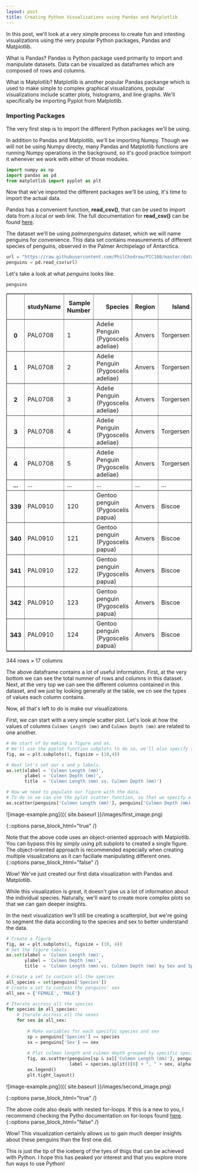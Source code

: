 ```yaml
---
layout: post
title: Creating Python Visualizations using Pandas and Matplotlib
---
```


In this post, we'll look at a very simple process to create fun and intesting visualizations using the very popular Python packages, Pandas and Matplotlib.

What is Pandas? Pandas is Python package used primarily to import and manipulate datasets. Data can be visualized as dataframes which are composed of rows and columns. 

What is Matplotlib? Matplotlib is another popular Pandas packange which is used to make simple to complex graphical visualizations, popular visualizations include scatter plots, histograms, and line graphs. We'll specifically be importing Pyplot from Matplotlib.

### Importing Packages

The very first step is to import the different Python packages we'll be using. 

In addition to Pandas and Matplotlib, we'll be importing Numpy. Though we will not be using Numpy directy, many Pandas and Matplotlib functions are running Numpy operations in the background, so it's good practice toimport it whenever we work with either of those modules.


```python
import numpy as np
import pandas as pd
from matplotlib import pyplot as plt
```

Now that we've imported the different packages we'll be using, it's time to import the actual data. 

Pandas has a convenient function, **read_csv()**, that can be used to import data from a local or web link. The full documentation for **read_csv()** can be found <a href="https://pandas.pydata.org/docs/reference/api/pandas.read_csv.html"> here</a>.

The dataset we'll be using *palmerpenguins* dataset, which we will name penguins for convenience. This data set contains measurements of different species of penguins, observed in the Palmer Archipelago of Antarctica.


```python
url = "https://raw.githubusercontent.com/PhilChodrow/PIC16B/master/datasets/palmer_penguins.csv"
penguins = pd.read_csv(url)
```

Let's take a look at what *penguins* looks like.


```python
penguins
```




<div>
<style scoped>
    .dataframe tbody tr th:only-of-type {
        vertical-align: middle;
    }

    .dataframe tbody tr th {
        vertical-align: top;
    }

    .dataframe thead th {
        text-align: right;
    }
</style>
<table border="1" class="dataframe">
  <thead>
    <tr style="text-align: right;">
      <th></th>
      <th>studyName</th>
      <th>Sample Number</th>
      <th>Species</th>
      <th>Region</th>
      <th>Island</th>
      <th>Stage</th>
      <th>Individual ID</th>
      <th>Clutch Completion</th>
      <th>Date Egg</th>
      <th>Culmen Length (mm)</th>
      <th>Culmen Depth (mm)</th>
      <th>Flipper Length (mm)</th>
      <th>Body Mass (g)</th>
      <th>Sex</th>
      <th>Delta 15 N (o/oo)</th>
      <th>Delta 13 C (o/oo)</th>
      <th>Comments</th>
    </tr>
  </thead>
  <tbody>
    <tr>
      <th>0</th>
      <td>PAL0708</td>
      <td>1</td>
      <td>Adelie Penguin (Pygoscelis adeliae)</td>
      <td>Anvers</td>
      <td>Torgersen</td>
      <td>Adult, 1 Egg Stage</td>
      <td>N1A1</td>
      <td>Yes</td>
      <td>11/11/07</td>
      <td>39.1</td>
      <td>18.7</td>
      <td>181.0</td>
      <td>3750.0</td>
      <td>MALE</td>
      <td>NaN</td>
      <td>NaN</td>
      <td>Not enough blood for isotopes.</td>
    </tr>
    <tr>
      <th>1</th>
      <td>PAL0708</td>
      <td>2</td>
      <td>Adelie Penguin (Pygoscelis adeliae)</td>
      <td>Anvers</td>
      <td>Torgersen</td>
      <td>Adult, 1 Egg Stage</td>
      <td>N1A2</td>
      <td>Yes</td>
      <td>11/11/07</td>
      <td>39.5</td>
      <td>17.4</td>
      <td>186.0</td>
      <td>3800.0</td>
      <td>FEMALE</td>
      <td>8.94956</td>
      <td>-24.69454</td>
      <td>NaN</td>
    </tr>
    <tr>
      <th>2</th>
      <td>PAL0708</td>
      <td>3</td>
      <td>Adelie Penguin (Pygoscelis adeliae)</td>
      <td>Anvers</td>
      <td>Torgersen</td>
      <td>Adult, 1 Egg Stage</td>
      <td>N2A1</td>
      <td>Yes</td>
      <td>11/16/07</td>
      <td>40.3</td>
      <td>18.0</td>
      <td>195.0</td>
      <td>3250.0</td>
      <td>FEMALE</td>
      <td>8.36821</td>
      <td>-25.33302</td>
      <td>NaN</td>
    </tr>
    <tr>
      <th>3</th>
      <td>PAL0708</td>
      <td>4</td>
      <td>Adelie Penguin (Pygoscelis adeliae)</td>
      <td>Anvers</td>
      <td>Torgersen</td>
      <td>Adult, 1 Egg Stage</td>
      <td>N2A2</td>
      <td>Yes</td>
      <td>11/16/07</td>
      <td>NaN</td>
      <td>NaN</td>
      <td>NaN</td>
      <td>NaN</td>
      <td>NaN</td>
      <td>NaN</td>
      <td>NaN</td>
      <td>Adult not sampled.</td>
    </tr>
    <tr>
      <th>4</th>
      <td>PAL0708</td>
      <td>5</td>
      <td>Adelie Penguin (Pygoscelis adeliae)</td>
      <td>Anvers</td>
      <td>Torgersen</td>
      <td>Adult, 1 Egg Stage</td>
      <td>N3A1</td>
      <td>Yes</td>
      <td>11/16/07</td>
      <td>36.7</td>
      <td>19.3</td>
      <td>193.0</td>
      <td>3450.0</td>
      <td>FEMALE</td>
      <td>8.76651</td>
      <td>-25.32426</td>
      <td>NaN</td>
    </tr>
    <tr>
      <th>...</th>
      <td>...</td>
      <td>...</td>
      <td>...</td>
      <td>...</td>
      <td>...</td>
      <td>...</td>
      <td>...</td>
      <td>...</td>
      <td>...</td>
      <td>...</td>
      <td>...</td>
      <td>...</td>
      <td>...</td>
      <td>...</td>
      <td>...</td>
      <td>...</td>
      <td>...</td>
    </tr>
    <tr>
      <th>339</th>
      <td>PAL0910</td>
      <td>120</td>
      <td>Gentoo penguin (Pygoscelis papua)</td>
      <td>Anvers</td>
      <td>Biscoe</td>
      <td>Adult, 1 Egg Stage</td>
      <td>N38A2</td>
      <td>No</td>
      <td>12/1/09</td>
      <td>NaN</td>
      <td>NaN</td>
      <td>NaN</td>
      <td>NaN</td>
      <td>NaN</td>
      <td>NaN</td>
      <td>NaN</td>
      <td>NaN</td>
    </tr>
    <tr>
      <th>340</th>
      <td>PAL0910</td>
      <td>121</td>
      <td>Gentoo penguin (Pygoscelis papua)</td>
      <td>Anvers</td>
      <td>Biscoe</td>
      <td>Adult, 1 Egg Stage</td>
      <td>N39A1</td>
      <td>Yes</td>
      <td>11/22/09</td>
      <td>46.8</td>
      <td>14.3</td>
      <td>215.0</td>
      <td>4850.0</td>
      <td>FEMALE</td>
      <td>8.41151</td>
      <td>-26.13832</td>
      <td>NaN</td>
    </tr>
    <tr>
      <th>341</th>
      <td>PAL0910</td>
      <td>122</td>
      <td>Gentoo penguin (Pygoscelis papua)</td>
      <td>Anvers</td>
      <td>Biscoe</td>
      <td>Adult, 1 Egg Stage</td>
      <td>N39A2</td>
      <td>Yes</td>
      <td>11/22/09</td>
      <td>50.4</td>
      <td>15.7</td>
      <td>222.0</td>
      <td>5750.0</td>
      <td>MALE</td>
      <td>8.30166</td>
      <td>-26.04117</td>
      <td>NaN</td>
    </tr>
    <tr>
      <th>342</th>
      <td>PAL0910</td>
      <td>123</td>
      <td>Gentoo penguin (Pygoscelis papua)</td>
      <td>Anvers</td>
      <td>Biscoe</td>
      <td>Adult, 1 Egg Stage</td>
      <td>N43A1</td>
      <td>Yes</td>
      <td>11/22/09</td>
      <td>45.2</td>
      <td>14.8</td>
      <td>212.0</td>
      <td>5200.0</td>
      <td>FEMALE</td>
      <td>8.24246</td>
      <td>-26.11969</td>
      <td>NaN</td>
    </tr>
    <tr>
      <th>343</th>
      <td>PAL0910</td>
      <td>124</td>
      <td>Gentoo penguin (Pygoscelis papua)</td>
      <td>Anvers</td>
      <td>Biscoe</td>
      <td>Adult, 1 Egg Stage</td>
      <td>N43A2</td>
      <td>Yes</td>
      <td>11/22/09</td>
      <td>49.9</td>
      <td>16.1</td>
      <td>213.0</td>
      <td>5400.0</td>
      <td>MALE</td>
      <td>8.36390</td>
      <td>-26.15531</td>
      <td>NaN</td>
    </tr>
  </tbody>
</table>
<p>344 rows × 17 columns</p>
</div>



The above dataframe contains a lot of useful information. First, at the very bottom we can see the total numner of rows and columns in this dataset. Next, at the very top we can see the different columns contained in this dataset, and we just by looking generally at the table, we cn see the types of values each column contains. 

Now, all that's left to do is make our visualizations.

First, we can start with a very simple scatter plot. Let's look at how the values of columns `Culmen Length (mm)` and `Culmen Depth (mm)` are related to one another. 


```python
# We start of by making a figure and ax.
# We'll use the pyplot function subplots to do so, we'll also specify the size of the figure.
fig, ax = plt.subplots(1, figsize = (10,4))

# Next let's set our x and y labels.
ax.set(xlabel = 'Culmen Length (mm)',
       ylabel = 'Culmen Depth (mm)',
       title  = 'Culmen Length (mm) vs. Culmen Depth (mm)')

# Now we need to populate our figure with the data.
# To do so we can use the pylot scatter function, so that we specify a scatterplot. 
ax.scatter(penguins['Culmen Length (mm)'], penguins['Culmen Depth (mm)'])
```
    
![image-example.png]({{ site.baseurl }}/images/first_image.png)

{::options parse_block_html="true" /}
<div class="gave-help">
Note that the above code uses an object-oriented approach with Matplotlib. You can bypass this by simply using plt.subplots to created a single figure. The object-oriented approach is recommended especially when creating multiple visualizations as it can faciliate manipulating different ones.
</div>
{::options parse_block_html="false" /}

Wow! We've just created our first data visualization with Pandas and Matplotlib. 

While this visualization is great, it doesn't give us a lot of information about the individual species. Naturally, we'll want to create more complex plots so that we can gain deeper insights. 

In the next visualization we'll still be creating a scatterplot, but we're going to segment the data according to the species and sex to better understand the data. 


```python
# Create a figure
fig, ax = plt.subplots(1, figsize = (10, 4))
# Set the figure labels
ax.set(xlabel = 'Culmen Length (mm)',
       ylabel = 'Culmen Depth (mm)',
       title  = 'Culmen Length (mm) vs. Culmen Depth (mm) by Sex and Species')

# Create a set to contain all the species
all_species = set(penguins['Species'])
# Create a set to contain the penguins' sex
all_sex = {'FEMALE', 'MALE'}

# Iterate accross all the species
for species in all_species:
    # Iterate accross all the sexes
    for sex in all_sex:
    
        # Make variables for each specific species and sex
        sp = penguins['Species'] == species
        sx = penguins['Sex'] == sex
        
        # Plot culmen length and culmen depth grouped by specific species and sex
        fig, ax.scatter(penguins[sp & sx]['Culmen Length (mm)'], penguins[sp & sx]['Culmen Depth (mm)'], 
                        label = species.split()[0] + ", " + sex, alpha = 0.8, s = 60)
        ax.legend()
        plt.tight_layout()
```

![image-example.png]({{ site.baseurl }}/images/second_image.png)

{::options parse_block_html="true" /}
<div class="got-help">
The above code also deals with nested for-loops. If this is a new to you, I recommend checking the Pytho documentation on for-loops found <a href="https://wiki.python.org/moin/ForLoop"> here</a>.
</div>
{::options parse_block_html="false" /}


Wow! This visualization certainly allows us to gain much deeper insights about these penguins than the first one did. 

This is just the tip of the iceberg of the tyes of thigs that can be achieved with Python. I hope this has peaked yor interest and that you explore more fun ways to use Python! 

